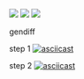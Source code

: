 <a href="https://codeclimate.com/github/nikitaivochkin/project-lvl2-s439/maintainability"><img src="https://api.codeclimate.com/v1/badges/94686e01dde101f9137f/maintainability" /></a>
<a href="https://codeclimate.com/github/nikitaivochkin/project-lvl2-s439/test_coverage"><img src="https://api.codeclimate.com/v1/badges/94686e01dde101f9137f/test_coverage" /></a>
<a href="https://travis-ci.org/nikitaivochkin/project-lvl2-s439"><img src="https://travis-ci.org/nikitaivochkin/project-lvl1-s280.svg?branch=master" /></a>

gendiff

step 1
[![asciicast](https://asciinema.org/a/pO2BCTtTjwhMRgYS07NP8dH2c.svg)](https://asciinema.org/a/pO2BCTtTjwhMRgYS07NP8dH2c)

step 2
[![asciicast](https://asciinema.org/a/z7uaavuCDCrbzb9ZOUXWWaI0w.svg)](https://asciinema.org/a/z7uaavuCDCrbzb9ZOUXWWaI0w)